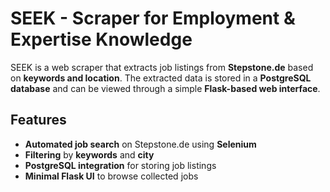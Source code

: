 # SEEK - Scraper for Employment & Expertise Knowledge  

SEEK is a web scraper that extracts job listings from **Stepstone.de** based on **keywords and location**. The extracted data is stored in a **PostgreSQL database** and can be viewed through a simple **Flask-based web interface**.  

## Features  
- **Automated job search** on Stepstone.de using **Selenium**  
- **Filtering** by **keywords** and **city**  
- **PostgreSQL integration** for storing job listings  
- **Minimal Flask UI** to browse collected jobs  